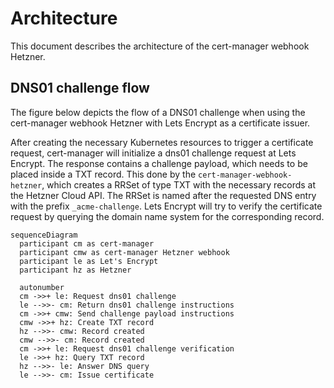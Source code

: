 # Architecture

This document describes the architecture of the cert-manager webhook Hetzner.

## DNS01 challenge flow

The figure below depicts the flow of a DNS01 challenge when using the cert-manager webhook Hetzner with Lets Encrypt as a certificate issuer.

After creating the necessary Kubernetes resources to trigger a certificate request, cert-manager will initialize a dns01 challenge request at Lets Encrypt. The response contains a challenge payload, which needs to be placed inside a TXT record. This done by the `cert-manager-webhook-hetzner`, which creates a RRSet of type TXT with the necessary records at the Hetzner Cloud API. The RRSet is named after the requested DNS entry with the prefix `_acme-challenge`. Lets Encrypt will try to verify the certificate request by querying the domain name system for the corresponding record.

```mermaid
sequenceDiagram
  participant cm as cert-manager
  participant cmw as cert-manager Hetzner webhook
  participant le as Let's Encrypt
  participant hz as Hetzner

  autonumber
  cm ->>+ le: Request dns01 challenge
  le -->>- cm: Return dns01 challenge instructions
  cm ->>+ cmw: Send challenge payload instructions
  cmw ->>+ hz: Create TXT record
  hz -->>- cmw: Record created
  cmw -->>- cm: Record created
  cm ->>+ le: Request dns01 challenge verification
  le ->>+ hz: Query TXT record
  hz -->>- le: Answer DNS query
  le -->>- cm: Issue certificate
```
